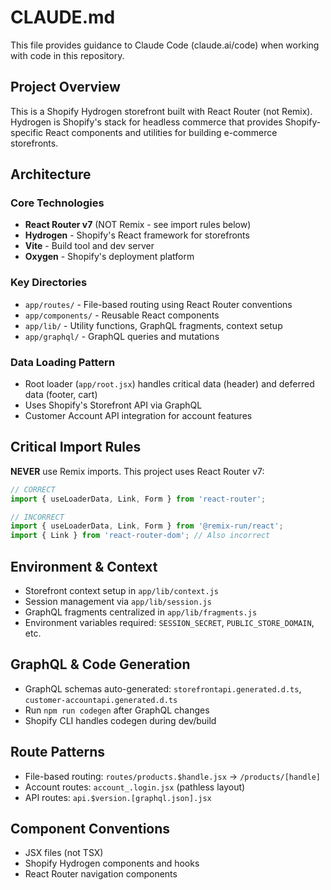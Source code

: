 # CLAUDE.md

This file provides guidance to Claude Code (claude.ai/code) when working with code in this repository.

## Project Overview

This is a Shopify Hydrogen storefront built with React Router (not Remix). Hydrogen is Shopify's stack for headless commerce that provides Shopify-specific React components and utilities for building e-commerce storefronts.

## Architecture

### Core Technologies
- **React Router v7** (NOT Remix - see import rules below)
- **Hydrogen** - Shopify's React framework for storefronts
- **Vite** - Build tool and dev server
- **Oxygen** - Shopify's deployment platform

### Key Directories
- `app/routes/` - File-based routing using React Router conventions
- `app/components/` - Reusable React components
- `app/lib/` - Utility functions, GraphQL fragments, context setup
- `app/graphql/` - GraphQL queries and mutations

### Data Loading Pattern
- Root loader (`app/root.jsx`) handles critical data (header) and deferred data (footer, cart)
- Uses Shopify's Storefront API via GraphQL
- Customer Account API integration for account features

## Critical Import Rules

**NEVER** use Remix imports. This project uses React Router v7:

```js
// CORRECT
import { useLoaderData, Link, Form } from 'react-router';

// INCORRECT
import { useLoaderData, Link, Form } from '@remix-run/react';
import { Link } from 'react-router-dom'; // Also incorrect
```

## Environment & Context

- Storefront context setup in `app/lib/context.js`
- Session management via `app/lib/session.js`
- GraphQL fragments centralized in `app/lib/fragments.js`
- Environment variables required: `SESSION_SECRET`, `PUBLIC_STORE_DOMAIN`, etc.

## GraphQL & Code Generation

- GraphQL schemas auto-generated: `storefrontapi.generated.d.ts`, `customer-accountapi.generated.d.ts`
- Run `npm run codegen` after GraphQL changes
- Shopify CLI handles codegen during dev/build

## Route Patterns

- File-based routing: `routes/products.$handle.jsx` → `/products/[handle]`
- Account routes: `account_.login.jsx` (pathless layout)
- API routes: `api.$version.[graphql.json].jsx`

## Component Conventions

- JSX files (not TSX)
- Shopify Hydrogen components and hooks
- React Router navigation components